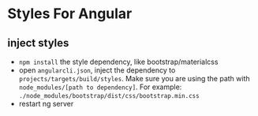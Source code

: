 # Styles For Angular

## inject styles

-   `npm install` the style dependency, like bootstrap/materialcss
-   open `angularcli.json`, inject the dependency to `projects/targets/build/styles`. Make sure you are using the path with `node_modules/[path to dependency]`. For example: `./node_modules/bootstrap/dist/css/bootstrap.min.css`
-   restart ng server
